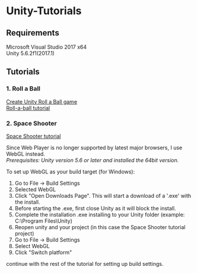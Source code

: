 # Unity-Tutorials
## Requirements
Microsoft Visual Studio 2017 x64   
Unity 5.6.2f1(2017.1)

## Tutorials
### 1. Roll a Ball     
  [Create Unity Roll a Ball game](https://docs.microsoft.com/en-us/azure/mobile-engagement/mobile-engagement-unity-roll-a-ball)    
  [Roll-a-ball tutorial](https://unity3d.com/learn/tutorials/projects/roll-ball-tutorial)
### 2. Space Shooter
  [Space Shooter tutorial](https://unity3d.com/learn/tutorials/projects/space-shooter-tutorial)
  
  Since Web Player is no longer supported by latest major browsers, I use WebGL instead.    
  *Prerequisites: Unity version 5.6 or later and installed the 64bit version.*

  To set up WebGL as your build target (for Windows):
  1. Go to File -> Build Settings
  2. Selected WebGL
  3. Click "Open Downloads Page". This will start a download of a '.exe' with the install.
  4. Before starting the .exe, first close Unity as it will block the install.
  5. Complete the installation .exe installing to your Unity folder (example: C:\Program Files\Unity)
  6. Reopen unity and your project (in this case the Space Shooter tutorial project)
  7. Go to File -> Build Settings
  8. Select WebGL
  9. Click "Switch platform"

  continue with the rest of the tutorial for setting up build settings.
